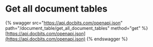 # Get all document tables

{% swagger src="https://api.docbits.com/openapi.json" path="/document_table/get_all_document_tables" method="get" %}
[https://api.docbits.com/openapi.json](https://api.docbits.com/openapi.json)
{% endswagger %}

